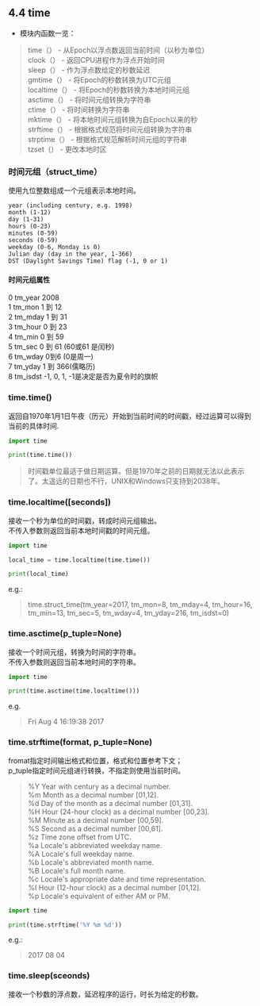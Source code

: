 ## 4.4 time
- 模块内函数一览：
>time（） - 从Epoch以浮点数返回当前时间（以秒为单位）  
clock（） - 返回CPU进程作为浮点开始时间  
sleep（） - 作为浮点数给定的秒数延迟  
gmtime（） - 将Epoch的秒数转换为UTC元组  
localtime（） - 将Epoch的秒数转换为本地时间元组  
asctime（） - 将时间元组转换为字符串  
ctime（） - 将时间转换为字符串  
mktime（） - 将本地时间元组转换为自Epoch以来的秒  
strftime（） - 根据格式规范将时间元组转换为字符串  
strptime（） - 根据格式规范解析时间元组的字符串  
tzset（） - 更改本地时区    
### 时间元组（struct_time）
使用九位整数组成一个元组表示本地时间。

	year (including century, e.g. 1998)  
	month (1-12)  
	day (1-31)  
	hours (0-23)  
	minutes (0-59)  
	seconds (0-59)  
	weekday (0-6, Monday is 0)  
	Julian day (day in the year, 1-366)  
	DST (Daylight Savings Time) flag (-1, 0 or 1)  

#### 时间元组属性
0	tm_year	2008  
1	tm_mon	1 到 12  
2	tm_mday	1 到 31  
3	tm_hour	0 到 23  
4	tm_min	0 到 59  
5	tm_sec	0 到 61 (60或61 是闰秒)  
6	tm_wday	0到6 (0是周一)  
7	tm_yday	1 到 366(儒略历)  
8	tm_isdst	-1, 0, 1, -1是决定是否为夏令时的旗帜  
### time.time()
返回自1970年1月1日午夜（历元）开始到当前时间的时间戳，经过运算可以得到当前的具体时间.  
```python
import time

print(time.time())
```
>时间戳单位最适于做日期运算。但是1970年之前的日期就无法以此表示了。太遥远的日期也不行，UNIX和Windows只支持到2038年。 
### time.localtime([seconds])
接收一个秒为单位的时间戳，转成时间元组输出。  
不传入参数则返回当前本地时间戳的时间元组。
```python
import time

local_time = time.localtime(time.time())

print(local_time)
```
e.g.:
>time.struct_time(tm_year=2017, tm_mon=8, tm_mday=4, tm_hour=16, tm_min=13, tm_sec=5, tm_wday=4, tm_yday=216, tm_isdst=0)
### time.asctime(p_tuple=None) 
接收一个时间元组，转换为时间的字符串。  
不传入参数则返回当前本地时间的字符串。
```python
import time

print(time.asctime(time.localtime()))
```
e.g.
>Fri Aug  4 16:19:38 2017
### time.strftime(format, p_tuple=None)
fromat指定时间输出格式和位置，格式和位置参考下文；  
p_tuple指定时间元组进行转换，不指定则使用当前时间。  

>%Y  Year with century as a decimal number.  
    %m  Month as a decimal number [01,12].  
    %d  Day of the month as a decimal number [01,31].  
    %H  Hour (24-hour clock) as a decimal number [00,23].  
    %M  Minute as a decimal number [00,59].  
    %S  Second as a decimal number [00,61].  
    %z  Time zone offset from UTC.  
    %a  Locale's abbreviated weekday name.  
    %A  Locale's full weekday name.  
    %b  Locale's abbreviated month name.  
    %B  Locale's full month name.  
    %c  Locale's appropriate date and time representation.  
    %I  Hour (12-hour clock) as a decimal number [01,12].  
    %p  Locale's equivalent of either AM or PM.  
```python
import time

print(time.strftime('%Y %m %d'))
```
e.g.:
>2017 08 04
### time.sleep(sceonds)
接收一个秒数的浮点数，延迟程序的运行，时长为给定的秒数。
